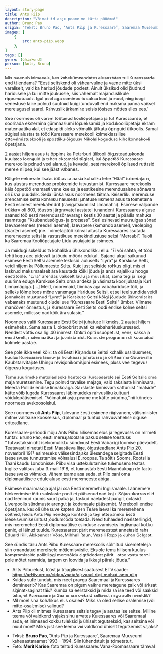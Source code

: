 ```yaml
---
layout: story-page
title: Ants Piip
description: "Võimatuid asju peame me kätte püüdma!"
author: Bruno Pao
origin: "Tekst: Bruno Pao, “Ants Piip ja Kuressaare”, Saaremaa Muuseumi kaheaastaraamat 1993 - 1994. Siin lühendatult ja toimetatult."
images: [
    {
        src: ants-piip.webp
    },
]
tags: []
genre: [ühiskond]
person: [Ants, Bruno]
---
```


<!-- # {{$doc.title}} -->

Mis meenub inimesele, kes kahekümnendates eluaastates tuli Kuressaarde end täiendama? "Eesti seltskond oli vähearvuline ja vaene mitte üksi varaliselt, vaid ka haritud jõudude poolest. Ainult üksikud olid jõudnud haridusele ja kui mitte jõukusele, siis vähemalt majanduslikule rippumatusele. Igal pool aga domineeris saksa keel ja meel, ning isegi venestuse laine polnud suutnud kuigi tunduvalt end maksma panna vaiksel meretagusel saarel. Rahvuslik ärkamine seisis tõsises mõttes alles ees.”

See noormees oli varem töötanud kooliõpetajana ja tuli Kuressaarde, et sooritada eksternina gümnaasiumi lõpueksamid ja kodukooliõpetaja eksam matemaatika alal, et edaspidi oleks võimalik jätkata õpinguid ülikoolis. Samal sügisel alustas ta tööd Kuressaare merekooli kolmeklassilise ettevalmistuskooli ja apostliku-õigeusu Nikolai koguduse kihelkonnakooli õpetajana.

2 aastat hiljem asus ta õppima ka Peterburi ülikooli õigusteaduskonda kuulates loenguid ja tehes eksameid sügisel, kui õppetöö Kuressaare merekoolis polnud veel alanud, ja kevadel, sest merekooli õpilased ruttasid merele niipea, kui see jääst vabanes.

Kõigele eelnevale lisaks töötas ta aasta kohaliku lehe “Hääl” toimetajana, kus alustas merenduse probleemide tutvustamist. Kuressaare merekoolis käis õppetöö enamasti vene keeles ja eestikeelne merendusalane sõnavara oli üsna puudulik. Seda lünka asus noormees täitma. Keiserliku merenduse arendamise seltsi kohaliku haruseltsi juhatuse liikmena asus ta toimetama Eesti esimest merekalendrit (navigatsioonilist almanahhi). Esimese väljaande trükiarv oli 800, tõustes järgnevatel aastatel tuhandeni. Kuressaares alguse saanud töö eesti merendussõnavaraga kestis 30 aastat ja päädis mahuka raamatuga “Kaubandusõigus- ja protsess”. Seal esinevad muuhulgas sõnad laevaperemees (reederi asemel), laevapere (komando asemel), veoleping (tšarteri asemel) jne. Toimetajatöö kõrval aitas ta Kuressaares asutada meremeeste seltsi ja vastastikuse merekindlustuse seltsi “Mereabi”. Ta oli ka Saaremaa Kooliõpetajate Liidu asutajaid ja esimees.

Ja muidugi sukeldus ta kohalikku ühiskondlikku ellu: “Ei või salata, et tööd tehti kogu aeg pidevalt ja jõudu mööda edukalt. Sajandi algul suikunud esimese Eesti Seltsi asemele tekkisid lauluselts "Lyra" ja Karskuse Selts, veidi hiljem ka Põllumeeste Selts. Kuid just seltside rohkus oligi, mis ei lasknud maksimaalselt ära kasutada kõiki jõude ja anda vajalikku hoogu eesti tööle. "Lyra" arendas vaikselt laulu ja muusikat, sama tegi ja isegi suurima eduga Karskuse Selts oma andeka ja väsimata koorijuhataja Karl Linnamägiga. \[...\] Meid, nooremaid, tõmbas aga vabahariduse-töö, ja selleks lõime koos mõne vanemaga Hariduse Seltsi, et sel teel sundida veidi jonnakaks muutunud “Lyrat” ja Karskuse Seltsi kõigi jõudude ühinemiseks vabamaks muutunud oludel uue “Kuressaare Eesti Seltsi” ümber. Viimane manööver õnnestus, ja Kuressaare Eesti Selts loodi endise kolme seltsi asemele, millesse nad kõik ära sulasid.”

Noormees valiti Kuressaare Eesti Seltsi juhatuse liikmeks, 2 aastat hiljem esimeheks. Sama aasta 1. oktoobrist avati ka vabahariduskursused. Nendest võttis osa ligi 40 inimest. Õhtuti õpiti usuõpetust, vene, saksa ja eesti keelt, matemaatikat ja joonistamist. Kursuste programm oli koostatud kolmele aastale.

See pole ikka veel kõik: ta oli Eesti Kirjanduse Seltsi kohalik usaldusmees, kuulus Kuressaare laenu- ja hoiukassa juhatusse ja oli Kaarma-Suurevalla Kaubatarvitajate Ühingu revisjonikomisjoni esimees, pluss veel tegevus õigeusu koguduses.

Tema suurimaks materiaalseks heateoks Kuressaarele sai Eesti Seltsile oma maja muretsemine. Tegu polnud tavalise majaga, vaid sakslaste kinnisvara, Meedla Pollide endise linnakojaga. Sakslaste kinnisvara sattumist “matside” kätte võib lugeda Kuressaares läbimurdeks rahvusliku kultuuri võidulepääsemisel. “Võimatuid asju peame me kätte püüdma,” nii kõneles noormees avakoosolekul.

See noormees oli **Ants Piip**, tulevane Eesti esimene riigivanem, välisminister mitme valitsuse koosseisus, diplomaat ja tuntud rahvusvahelise õiguse eriteadlane. 

Kuressaare-perioodi mõju Ants Piibu hilisemas elus ja tegevuses on mitmeti tuntav. Bruno Pao, eesti mereajaloolane pakub sellise tõestuse: “Tutvustaksin üht iseloomulikku sündmust Eesti Vabariigi loomise päevadelt. Teatavasti nimetati Eesti Maapäeva liige, õigusteadlane Ants Piip 20. novembril 1917 esimeseks välisesindajaks ülesandega selgitada Eesti iseseisvuse tunnustamise võimalusi Euroopas. Ta sõitis Soome, Rootsi ja Taani kaudu Londonisse. Piibu visa ustekulutamise tulemusena teatas Inglise valitsus juba 3. mail 1918, et tunnustab Eesti Maanõukogu de facto iseseisvaks võimuks. Vähem teame aga seda, et Piip pani oma diplomaatilisele edule aluse eesti meremeeste abiga.

Esimese maailmasõja ajal jäi osa Eesti meremehi Inglismaale. Läänemere blokeerimise tõttu sakslaste poolt ei pääsenud nad koju. Sõjaolukorras olid nad teeninud kaunis suurt palka ja, taskud naeladest pungil, ootasid Liverpoolis sündmuste arengut ja kodumaale pääsemist. Merekooli endise õpetajana. kes oli ühe suve kapten Jaen Teäre laeval ka meremehena sõitnud, leidis Ants Piip nendega kontakti ja tegi ettepaneku Eesti iseseisvumise üritust jõudumööda toetada. Need tuhanded naelsterlingid, mis meremehed Eesti diplomaatilise esinduse avamiseks Inglismaal kokku panid, ei läinud tuulde. Kuressaarest pärit meremeestest annetasid raha Eduard Kiil, Aleksander Võsa, Mihhail Raun, Vassili Repp ja Juhan Selgest.

See sündis tänu Ants Piibu Kuressaare merekoolis sõlmitud sidemetele ja siin omandatud merelisele mõtlemisviisile. Eks ole tema hilisem kuulus kompromisside poliitikagi meresõidu algtõdedest pärit - otse vastu tormi pole mõtet rammida, targem on loovida ja ikkagi pärale jõuda.”


<!-- Täägid: alustama pärale jõudma sukelduma toetama rammima loovima -->


<story-author :author="author" :origin="origin"></story-author>



<details-wrapper summary="Mis mõtted tekkisid?">

- Ants Piibu elust, tööst ja traagilisest saatusest ETV saade: https://arhiiv.err.ee/video/vaata/ajavaod-riigi-mehed-ants-piip
- Kuidas sulle tundub, mis meel praegu Saaremaal ja Kuressaares domineerib? Kas Saaremaa on pigem vaikne meretagune paik või ärksat siginat-saginat täis? Kumba sa eelistaksid ja mida sa ise teed või saaksid teha, et Kuressaare ja Saaremaa oleksid sellised, nagu sulle meeldib?
- Mil moel sina kohalikus elus osaled? Miks sa oled sellise osalemise (või mitte-osalemise) valinud?
- Ants Piip oli mitmes Kuressaare seltsis tegev ja asutas ise seltse. Milline teema või valdkond vajaks sinu arvates Kuressaares või Saaremaal seda, et inimesed kokku tuleksid ja ühiselt tegutseksid, kas seltsina või muul moel? Miks just see teema või valdkond ühiselt tegutsemist vajaks?

</details-wrapper>


<details-wrapper summary="Allikad" class="text-sm" icon="icon-park-outline:document-folder">

- Tekst: **Bruno Pao**, “Ants Piip ja Kuressaare”, Saaremaa Muuseumi kaheaastaraamat 1993 - 1994. Siin lühendatult ja toimetatult.
- Foto: **Merit Karise**; foto tehtud Kuressaares Vana-Roomassaare tänaval

</details-wrapper>

